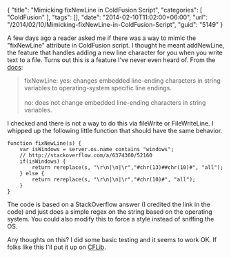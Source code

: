 {
	"title": "Mimicking fixNewLine in ColdFusion Script",
	"categories": [
		"ColdFusion"
	],
	"tags": [],
	"date": "2014-02-10T11:02:00+06:00",
	"url": "/2014/02/10/Mimicking-fixNewLine-in-ColdFusion-Script",
	"guid": "5149"
}

<p>
A few days ago a reader asked me if there was a way to mimic the "fixNewLine" attribute in ColdFusion script. I thought he meant addNewLine, the feature that handles adding a new line character for you when you write text to a file. Turns out this is a feature I've never even heard of. From the <a href="https://wikidocs.adobe.com/wiki/pages/viewpage.action?pageId=87505539">docs</a>:
</p>
<!--more-->
<blockquote>
fixNewLine: yes: changes embedded line-ending characters in string variables to operating-system specific line endings.<br/><br/>
no: does not change embedded line-ending characters in string variables.
</blockquote>

<p>
I checked and there is not a way to do this via fileWrite or FileWriteLine. I whipped up the following little function that should have the same behavior.
</p>


<pre><code class="language-javascript">function fixNewLine(s) {
	var isWindows = server.os.name contains "windows";
	// http://stackoverflow.com/a/6374360/52160
	if(isWindows) {
		return rereplace(s, "\r\n|\n|\r","#chr(13)##chr(10)#", "all");
	} else {
		return rereplace(s, "\r\n|\n|\r","#chr(10)#", "all");
	}
}
</code></pre>

<p>
The code is based on a StackOverflow answer (I credited the link in the code) and just does a simple regex on the string based on the operating system. You could also modify this to force a style instead of sniffing the OS.
</p>

<p>
Any thoughts on this? I did some basic testing and it seems to work OK. If folks like this I'll put it up on <a href="http://www.cflib.org">CFLib</a>.
</p>
